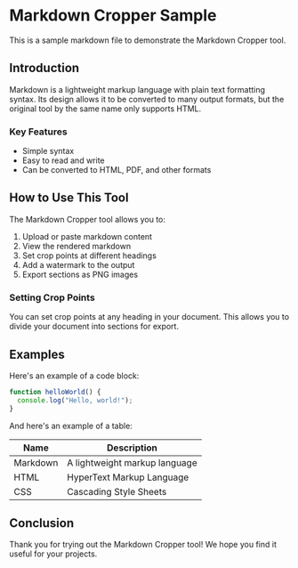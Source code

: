 # Markdown Cropper Sample

This is a sample markdown file to demonstrate the Markdown Cropper tool.

## Introduction

Markdown is a lightweight markup language with plain text formatting syntax. Its design allows it to be converted to many output formats, but the original tool by the same name only supports HTML.

### Key Features

- Simple syntax
- Easy to read and write
- Can be converted to HTML, PDF, and other formats

## How to Use This Tool

The Markdown Cropper tool allows you to:

1. Upload or paste markdown content
2. View the rendered markdown
3. Set crop points at different headings
4. Add a watermark to the output
5. Export sections as PNG images

### Setting Crop Points

You can set crop points at any heading in your document. This allows you to divide your document into sections for export.

## Examples

Here's an example of a code block:

```javascript
function helloWorld() {
  console.log("Hello, world!");
}
```

And here's an example of a table:

| Name | Description |
|------|-------------|
| Markdown | A lightweight markup language |
| HTML | HyperText Markup Language |
| CSS | Cascading Style Sheets |

## Conclusion

Thank you for trying out the Markdown Cropper tool! We hope you find it useful for your projects.
